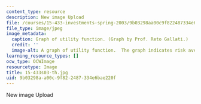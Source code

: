 ```yaml
---
content_type: resource
description: New image Upload
file: /courses/15-433-investments-spring-2003/9b03298aa00c9f822487334e6bae220f_15-433s03-th.jpg
file_type: image/jpeg
image_metadata:
  caption: Graph of utility function. (Graph by Prof. Reto Gallati.)
  credit: ''
  image-alt: A graph of utility function.  The graph indicates risk aversion points.
learning_resource_types: []
ocw_type: OCWImage
resourcetype: Image
title: 15-433s03-th.jpg
uid: 9b03298a-a00c-9f82-2487-334e6bae220f
---
```

New image Upload

